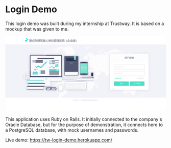 # Login Demo
This login demo was built during my internship at Trustway. It is based on a mockup that was given to me.

![login screen](app/assets/images/login.PNG)

This application uses Ruby on Rails. It initially connected to the company's Oracle Database, but for the purpose of demonstration, it connects here to a PostgreSQL database, with mock usernames and passwords.

Live demo: https://tw-login-demo.herokuapp.com/
